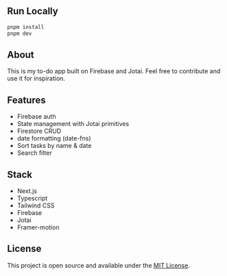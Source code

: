 ## Run Locally

```bash
pnpm install
pnpm dev
```

## About
This is my to-do app built on Firebase and Jotai. Feel free to contribute and use it for inspiration.

## Features
- Firebase auth
- State management with Jotai primitives
- Firestore CRUD
- date formatting (date-fns)
- Sort tasks by name & date
- Search filter

## Stack
- Next.js
- Typescript
- Tailwind CSS
- Firebase
- Jotai
- Framer-motion

## License

This project is open source and available under the [MIT License](LICENSE.md).
